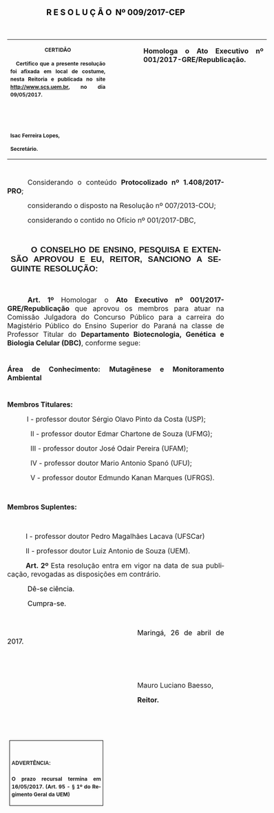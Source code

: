 <body lang=PT-BR link=blue vlink=purple style='tab-interval:36.0pt'>

<div class=WordSection1>

<p class=MsoBodyText><span lang=EN-US style='font-family:"Times New Roman","serif";
mso-hansi-font-family:Arial'><o:p>&nbsp;</o:p></span></p>

<p class=MsoNormal align=center style='text-align:center'><b><span
style='font-size:14.0pt;color:black;mso-ansi-language:PT-BR'>R E S O L U Ç Ã O<span
class=GramE><span style='mso-spacerun:yes'>  </span></span>Nº 009/2017-CEP<o:p></o:p></span></b></p>

<p class=MsoNormal style='text-align:justify'><span style='font-size:13.5pt;
color:black;mso-ansi-language:PT-BR'>&nbsp;</span><span style='font-size:8.0pt;
color:black;mso-ansi-language:PT-BR'><o:p></o:p></span></p>

<table class=MsoNormalTable border=0 cellspacing=0 cellpadding=0 width=603
 style='width:451.95pt;border-collapse:collapse;mso-yfti-tbllook:1184;
 mso-padding-alt:0cm 0cm 0cm 0cm'>
 <tr style='mso-yfti-irow:0;mso-yfti-firstrow:yes;mso-yfti-lastrow:yes'>
  <td width=234 valign=top style='width:175.5pt;padding:0cm 5.4pt 0cm 5.4pt'>
  <p class=MsoNormal align=center style='text-align:center;layout-grid-mode:
  char'><b style='mso-bidi-font-weight:normal'><span style='font-size:9.0pt;
  mso-bidi-font-size:11.0pt;mso-ansi-language:PT-BR;mso-no-proof:yes'>CERTIDÃO<o:p></o:p></span></b></p>
  <p class=MsoNormal style='text-align:justify;line-height:150%'><b
  style='mso-bidi-font-weight:normal'><span style='font-size:9.0pt;line-height:
  150%;mso-ansi-language:PT-BR;mso-no-proof:yes'><span
  style='mso-spacerun:yes'>   </span>Certifico que a presente resolução foi
  afixada em local de costume, nesta Reitoria e publicada no site<span
  style='color:blue'> </span></span></b><b style='mso-bidi-font-weight:normal'><span
  lang=EN-US style='font-size:9.0pt;line-height:150%;mso-no-proof:yes'><a
  href="http://www.scs.uem.br/"><span lang=PT-BR style='mso-ansi-language:PT-BR'>http://www.scs.uem.br</span></a></span></b><b
  style='mso-bidi-font-weight:normal'><span style='font-size:9.0pt;line-height:
  150%;mso-ansi-language:PT-BR;mso-no-proof:yes'>, no dia</span></b><b
  style='mso-bidi-font-weight:normal'><span style='font-size:9.0pt;mso-bidi-font-size:
  11.0pt;line-height:150%;mso-ansi-language:PT-BR;mso-no-proof:yes'> 09/05/2017.<o:p></o:p></span></b></p>
  <p class=MsoNormal><b style='mso-bidi-font-weight:normal'><span
  style='font-size:9.0pt;mso-bidi-font-size:11.0pt;mso-ansi-language:PT-BR;
  mso-no-proof:yes'><o:p>&nbsp;</o:p></span></b></p>
  <p class=MsoNormal><b style='mso-bidi-font-weight:normal'><span
  style='font-size:9.0pt;mso-bidi-font-size:11.0pt;mso-ansi-language:PT-BR;
  mso-no-proof:yes'><o:p>&nbsp;</o:p></span></b></p>
  <p class=MsoNormal><b style='mso-bidi-font-weight:normal'><span lang=EN-US
  style='font-size:9.0pt;mso-bidi-font-size:11.0pt;mso-no-proof:yes'>Isac
  Ferreira Lopes,<o:p></o:p></span></b></p>
  <p class=MsoNormal><b style='mso-bidi-font-weight:normal'><span lang=EN-US
  style='font-size:9.0pt;mso-bidi-font-size:11.0pt;mso-no-proof:yes'>Secretário.<o:p></o:p></span></b></p>
  </td>
  <td width=69 valign=top style='width:51.9pt;padding:0cm 5.4pt 0cm 5.4pt'>
  <p class=MsoNormal style='margin-right:-5.4pt'><b><span lang=EN-US
  style='font-size:12.0pt'>&nbsp;</span></b></p>
  </td>
  <td width=299 valign=top style='width:224.55pt;padding:0cm 5.4pt 0cm 5.4pt'>
  <p class=MsoNormal style='text-align:justify'><b style='mso-bidi-font-weight:
  normal'><span style='font-size:12.0pt;mso-ansi-language:PT-BR'>Homologa o Ato
  Executivo nº 001/2017-GRE/Republicação.<o:p></o:p></span></b></p>
  </td>
 </tr>
</table>

<p class=MsoBodyTextIndent style='text-indent:35.45pt;tab-stops:108.5pt'><span
style='font-size:8.0pt;mso-ansi-language:PT-BR'><span style='mso-tab-count:
1'>                          </span></span><span style='font-size:12.0pt;
mso-ansi-language:PT-BR;mso-no-proof:yes'><o:p></o:p></span></p>

<p class=MsoNormal style='margin-bottom:4.0pt;text-align:justify;text-indent:
35.4pt'><span style='font-size:12.0pt;mso-ansi-language:PT-BR;mso-no-proof:
yes'>Considerando o conteúdo <b style='mso-bidi-font-weight:normal'>Protocolizado
nº 1.408/2017-PRO</b>;</span><span style='font-size:12.0pt;mso-ansi-language:
PT-BR'><o:p></o:p></span></p>

<p class=MsoNormal style='margin-bottom:3.0pt;text-align:justify;text-indent:
35.4pt'><span style='font-size:12.0pt;mso-ansi-language:PT-BR;mso-no-proof:
yes'>considerando o disposto na Resolução nº 007/2013-COU;<o:p></o:p></span></p>

<p class=MsoNormal style='margin-bottom:3.0pt;text-align:justify;text-indent:
35.4pt'><span style='font-size:12.0pt;mso-ansi-language:PT-BR;mso-no-proof:
yes'>considerando o contido no Ofício nº 001/2017-DBC,<o:p></o:p></span></p>

<p class=MsoNormal style='text-align:justify;text-indent:35.45pt'><span
style='font-size:12.0pt;mso-ansi-language:PT-BR;mso-no-proof:yes'><o:p>&nbsp;</o:p></span></p>

<h1 style='margin-top:0cm;margin-right:5.4pt;margin-bottom:0cm;margin-left:
6.0pt;margin-bottom:.0001pt;text-align:justify;text-indent:35.4pt'><span
style='font-size:14.0pt;font-family:"Arial","sans-serif";mso-ansi-language:
PT-BR'>O CONSELHO DE ENSINO, PESQUISA E EXTENSÃO APROVOU E EU, REITOR, SANCIONO
A SEGUINTE<span style='letter-spacing:1.4pt'> </span>RESOLUÇÃO:<o:p></o:p></span></h1>

<p class=MsoBodyText><b style='mso-bidi-font-weight:normal'><span
style='font-size:14.0pt;mso-bidi-font-size:10.0pt;mso-ansi-language:PT-BR'><o:p>&nbsp;</o:p></span></b></p>

<p class=MsoNormal style='text-align:justify;text-indent:35.45pt;text-autospace:
ideograph-other'><b style='mso-bidi-font-weight:normal'><span style='font-size:
12.0pt;mso-bidi-font-size:11.0pt;mso-ansi-language:PT-BR'>Art. 1º </span></b><span
style='font-size:12.0pt;mso-bidi-font-size:11.0pt;mso-ansi-language:PT-BR'>Homologar
o <b style='mso-bidi-font-weight:normal'>Ato Executivo nº 001/2017-GRE/Republicação</b>
</span><span class=SpellE><span lang=EN-US style='font-size:12.0pt'>que</span></span><span
lang=EN-US style='font-size:12.0pt'> <span class=SpellE>aprovou</span> <span
class=SpellE>os</span> <span class=SpellE>membros</span> <span class=SpellE>para</span>
<span class=SpellE>atuar</span> <span class=SpellE>na</span> <span
class=SpellE>Comissão</span> <span class=SpellE>Julgadora</span> do <span
class=SpellE>Concurso</span> <span class=SpellE>Público</span> </span><span
lang=IT style='font-size:12.0pt;mso-ansi-language:IT;mso-no-proof:yes'>para a
carreira do Magistério Público do Ensino Superior do Paraná na classe de
Professor Titular </span><span lang=EN-US style='font-size:12.0pt'>do <span
class=SpellE><b>Departamento</b></span><b> <span class=SpellE>Biotecnologia</span>,
<span class=SpellE>Genética</span> e <span class=SpellE>Biologia</span> <span
class=SpellE>Celular</span> (DBC)</b>, <span class=SpellE>conforme</span>
segue:<o:p></o:p></span></p>

<p class=MsoNormal style='text-align:justify'><span lang=EN-US
style='font-size:8.0pt'><o:p>&nbsp;</o:p></span></p>

<p class=MsoNormal style='text-align:justify'><b><span lang=IT
style='font-size:12.0pt;mso-ansi-language:IT;mso-no-proof:yes'>Área de
Conhecimento:</span></b><span lang=IT style='font-size:12.0pt;mso-ansi-language:
IT;mso-no-proof:yes'> </span><b style='mso-bidi-font-weight:normal'><span
style='font-size:12.0pt;mso-bidi-font-size:11.0pt;mso-ansi-language:PT-BR'>Mutagênese
e Monitoramento Ambiental</span></b><span lang=EN-US style='font-size:12.0pt'><o:p></o:p></span></p>

<p class=MsoNormal style='margin-top:6.0pt;margin-right:0cm;margin-bottom:6.0pt;
margin-left:0cm;text-align:justify;text-indent:35.45pt;text-autospace:ideograph-other'><span
style='font-size:12.0pt;mso-bidi-font-size:11.0pt;mso-ansi-language:PT-BR'><o:p>&nbsp;</o:p></span></p>

<p class=MsoNormal style='margin-top:6.0pt;margin-right:0cm;margin-bottom:6.0pt;
margin-left:0cm;text-align:justify;text-autospace:ideograph-other'><b
style='mso-bidi-font-weight:normal'><span style='font-size:12.0pt;mso-bidi-font-size:
11.0pt;mso-ansi-language:PT-BR'>Membros Titulares:<o:p></o:p></span></b></p>

<p class=MsoNormal style='text-align:justify;text-autospace:ideograph-other'><b
style='mso-bidi-font-weight:normal'><span style='font-size:12.0pt;mso-bidi-font-size:
11.0pt;mso-ansi-language:PT-BR'><span style='mso-tab-count:1'>            </span></span></b><span
style='font-size:12.0pt;mso-bidi-font-size:11.0pt;mso-ansi-language:PT-BR'>I - </span><span
style='font-size:12.0pt;mso-ansi-language:PT-BR'>professor doutor Sérgio Olavo
Pinto da Costa (USP);<o:p></o:p></span></p>

<p class=MsoNormal style='text-align:justify;text-autospace:ideograph-other'><span
style='font-size:12.0pt;mso-ansi-language:PT-BR'><span style='mso-tab-count:
1'>            </span>II - professor doutor Edmar <span class=SpellE>Chartone</span>
de Souza (UFMG);<o:p></o:p></span></p>

<p class=MsoListParagraph style='margin-left:0cm;text-indent:0cm;mso-pagination:
widow-orphan'><span style='font-size:12.0pt;mso-ansi-language:PT-BR'><span
style='mso-tab-count:1'>            </span>III - professor doutor José Odair
Pereira (UFAM);<o:p></o:p></span></p>

<p class=MsoListParagraph style='margin-left:0cm;text-indent:0cm;mso-pagination:
widow-orphan'><span lang=EN-US style='font-size:12.0pt'><span style='mso-tab-count:
1'>            </span>IV - professor <span class=SpellE>doutor</span> </span><span
style='font-size:12.0pt;mso-ansi-language:PT-BR'>Mario <span class=SpellE>Antonio</span>
<span class=SpellE>Spanó</span> (UFU)</span><span lang=EN-US style='font-size:
12.0pt'>;<o:p></o:p></span></p>

<p class=MsoListParagraph style='margin-left:0cm;text-indent:0cm;mso-pagination:
widow-orphan'><span lang=EN-US style='font-size:12.0pt'><span style='mso-tab-count:
1'>            </span>V - <span class=GramE>professor</span> <span
class=SpellE>doutor</span> </span><span style='font-size:12.0pt;mso-ansi-language:
PT-BR'>Edmundo <span class=SpellE>Kanan</span> Marques (UFRGS)</span><span
lang=EN-GB style='font-size:12.0pt;mso-ansi-language:EN-GB'>.<o:p></o:p></span></p>

<p class=MsoNormal style='text-align:justify'><b style='mso-bidi-font-weight:
normal'><span lang=EN-US style='font-size:12.0pt'><o:p>&nbsp;</o:p></span></b></p>

<p class=MsoNormal style='text-align:justify'><span class=SpellE><b
style='mso-bidi-font-weight:normal'><span lang=EN-US style='font-size:12.0pt'>Membros</span></b></span><b
style='mso-bidi-font-weight:normal'><span lang=EN-US style='font-size:12.0pt'> <span
class=SpellE>Suplentes</span>:<o:p></o:p></span></b></p>

<p class=MsoNormal style='text-align:justify'><span lang=EN-US
style='font-size:12.0pt'><o:p>&nbsp;</o:p></span></p>

<p class=MsoListParagraph style='margin-left:0cm;text-indent:32.3pt;mso-pagination:
widow-orphan'><span style='font-size:12.0pt;mso-ansi-language:PT-BR'>I -
professor doutor Pedro Magalhães Lacava (UFSCar)<o:p></o:p></span></p>

<p class=MsoListParagraph style='margin-top:0cm;margin-right:0cm;margin-bottom:
6.0pt;margin-left:32.3pt;text-indent:0cm;mso-pagination:widow-orphan'><span
style='font-size:12.0pt;mso-ansi-language:PT-BR'>II - professor doutor Luiz <span
class=SpellE>Antonio</span> de Souza (UEM).<o:p></o:p></span></p>

<p class=MsoNormal style='text-align:justify;text-indent:32.2pt'><b
style='mso-bidi-font-weight:normal'><span style='font-size:12.0pt;mso-fareast-font-family:
"Arial Unicode MS";mso-ansi-language:PT-BR;mso-no-proof:yes'>Art. 2º </span></b><span
style='font-size:12.0pt;mso-ansi-language:PT-BR;mso-no-proof:yes'>Esta
resolução entra em vigor na data de sua publicação, revogadas as disposições em
contrário.</span><span style='font-size:12.0pt;mso-fareast-font-family:"Arial Unicode MS";
letter-spacing:-.2pt;mso-ansi-language:PT-BR;mso-no-proof:yes'><o:p></o:p></span></p>

<p class=MsoNormal style='text-align:justify;text-indent:35.45pt'><span
style='font-size:12.0pt;color:black;mso-ansi-language:PT-BR;mso-no-proof:yes'>Dê-se
ciência.<o:p></o:p></span></p>

<p class=MsoNormal style='text-align:justify;text-indent:35.45pt'><span
style='font-size:12.0pt;color:black;mso-ansi-language:PT-BR;mso-no-proof:yes'>Cumpra-se.<o:p></o:p></span></p>

<p class=MsoNormal style='text-align:justify;text-indent:35.45pt'><span
style='font-size:12.0pt;color:black;mso-ansi-language:PT-BR;mso-no-proof:yes'><o:p>&nbsp;</o:p></span></p>

<p class=MsoNormal style='text-align:justify;text-indent:8.0cm'><span
style='font-size:12.0pt;color:black;mso-ansi-language:PT-BR;mso-no-proof:yes'>Maringá,
26 de abril de 2017.<o:p></o:p></span></p>

<p class=MsoNormal style='text-align:justify;text-indent:8.0cm'><span
style='font-size:12.0pt;mso-ansi-language:PT-BR;mso-no-proof:yes'><o:p>&nbsp;</o:p></span></p>

<p class=MsoNormal style='text-align:justify;text-indent:8.0cm'><span
style='font-size:12.0pt;mso-ansi-language:PT-BR;mso-no-proof:yes'><o:p>&nbsp;</o:p></span></p>

<p class=MsoNormal style='text-align:justify;text-indent:8.0cm'><span
style='font-size:12.0pt;mso-ansi-language:PT-BR'>Mauro Luciano Baesso<span
style='mso-no-proof:yes'>,<o:p></o:p></span></span></p>

<p class=MsoNormal style='text-align:justify;text-indent:8.0cm;tab-stops:8.0cm 276.45pt'><b
style='mso-bidi-font-weight:normal'><span lang=EN-US style='font-size:12.0pt;
mso-no-proof:yes'>Reitor.<o:p></o:p></span></b></p>

<p class=MsoNormal style='text-align:justify;text-indent:8.0cm;tab-stops:8.0cm 276.45pt'><b
style='mso-bidi-font-weight:normal'><span lang=EN-US style='font-size:12.0pt;
mso-no-proof:yes'><o:p>&nbsp;</o:p></span></b></p>

<p class=MsoNormal style='text-align:justify;text-indent:8.0cm;tab-stops:8.0cm 276.45pt'><b
style='mso-bidi-font-weight:normal'><span lang=EN-US style='font-size:12.0pt;
mso-no-proof:yes'><o:p>&nbsp;</o:p></span></b></p>

<table class=MsoNormalTable border=1 cellspacing=0 cellpadding=0
 style='margin-left:3.5pt;border-collapse:collapse;border:none;mso-border-alt:
 solid windowtext .5pt;mso-padding-alt:0cm 3.5pt 0cm 3.5pt;mso-border-insideh:
 .5pt solid windowtext;mso-border-insidev:.5pt solid windowtext'>
 <tr style='mso-yfti-irow:0;mso-yfti-firstrow:yes;mso-yfti-lastrow:yes'>
  <td width=207 valign=top style='width:155.6pt;border:solid windowtext 1.0pt;
  mso-border-alt:solid windowtext .5pt;padding:0cm 3.5pt 0cm 3.5pt'>
  <h1><span style='font-size:9.0pt;mso-bidi-font-size:14.0pt;font-family:"Arial","sans-serif";
  mso-fareast-font-family:Calibri;mso-font-kerning:0pt;mso-ansi-language:PT-BR;
  mso-no-proof:yes'>ADVERTÊNCIA:<o:p></o:p></span></h1>
  <p class=MsoNormal style='text-align:justify;line-height:150%'><b
  style='mso-bidi-font-weight:normal'><span style='font-size:9.0pt;mso-bidi-font-size:
  11.0pt;line-height:150%;mso-ansi-language:PT-BR;mso-no-proof:yes'>O prazo
  recursal termina em 16/05/2017. (Art. 95 - § 1º do Regimento Geral da UEM)</span></b><span
  style='font-size:9.0pt;mso-bidi-font-size:11.0pt;line-height:150%;mso-ansi-language:
  PT-BR;mso-no-proof:yes'><o:p></o:p></span></p>
  </td>
 </tr>
</table>

<p class=MsoNormal style='tab-stops:294.8pt'><span style='font-size:10.0pt;
mso-bidi-font-size:11.0pt;mso-ansi-language:PT-BR'><o:p>&nbsp;</o:p></span></p>

</div>

</body>
